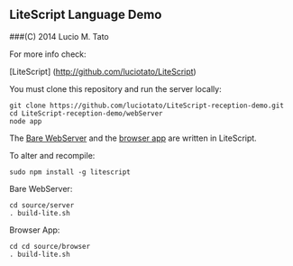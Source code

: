 LiteScript Language Demo
-------------------------

###(C) 2014 Lucio M. Tato

For more info check:

[LiteScript] (http://github.com/luciotato/LiteScript)

You must clone this repository and run the server locally:

    git clone https://github.com/luciotato/LiteScript-reception-demo.git
    cd LiteScript-reception-demo/webServer
    node app

The [Bare WebServer](webServer/BareWebServer.lite.md) 
and the [browser app](www/js/index.lite.md) are written in LiteScript.

To alter and recompile: 

    sudo npm install -g litescript
 
 Bare WebServer:

    cd source/server
    . build-lite.sh


 Browser App:

    cd cd source/browser
    . build-lite.sh



